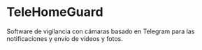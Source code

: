 # TeleHomeGuard
Software de vigilancia con cámaras basado en Telegram para las notificaciones y envío de vídeos y fotos.
